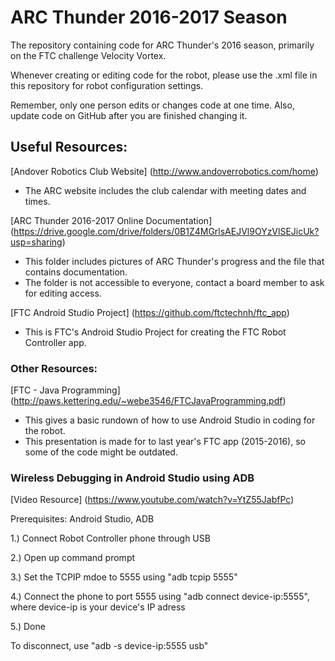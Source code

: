 # ARC Thunder 2016-2017 Season
The repository containing code for ARC Thunder's 2016 season, primarily on the FTC challenge Velocity Vortex.

Whenever creating or editing code for the robot, please use the .xml file in this repository for robot configuration settings.

Remember, only one person edits or changes code at one time. Also, update code on GitHub after you are finished changing it.

## Useful Resources:
[Andover Robotics Club Website] (http://www.andoverrobotics.com/home)
  - The ARC website includes the club calendar with meeting dates and times.
  
[ARC Thunder 2016-2017 Online Documentation] (https://drive.google.com/drive/folders/0B1Z4MGrlsAEJVl9OYzVlSEJicUk?usp=sharing)
  - This folder includes pictures of ARC Thunder's progress and the file that contains documentation.
  - The folder is not accessible to everyone, contact a board member to ask for editing access.
  
[FTC Android Studio Project] (https://github.com/ftctechnh/ftc_app)
  - This is FTC's Android Studio Project for creating the FTC Robot Controller app. 
  
### Other Resources:
[FTC - Java Programming] (http://paws.kettering.edu/~webe3546/FTCJavaProgramming.pdf)
  - This gives a basic rundown of how to use Android Studio in coding for the robot.
  - This presentation is made for to last year's FTC app (2015-2016), so some of the code might be outdated. 
  
### Wireless Debugging in Android Studio using ADB
[Video Resource] (https://www.youtube.com/watch?v=YtZ55JabfPc)


Prerequisites: Android Studio, ADB

1.) Connect Robot Controller phone through USB

2.) Open up command prompt

3.) Set the TCPIP mdoe to 5555 using "adb tcpip 5555"

4.) Connect the phone to port 5555 using "adb connect device-ip:5555", where device-ip is your device's IP adress

5.) Done


To disconnect, use "adb -s device-ip:5555 usb"
